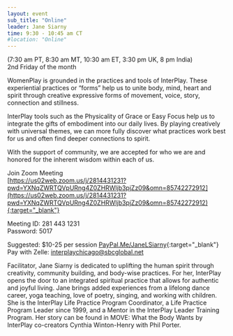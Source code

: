 ```yaml
---
layout: event
sub_title: "Online"
leader: Jane Siarny
time: 9:30 - 10:45 am CT 
#location: "Online"
---
```


(7:30 am PT, 8:30 am MT, 10:30 am ET, 3:30 pm UK, 8 pm India)<br>
2nd Friday of the month

WomenPlay is grounded in the practices and tools of InterPlay.  These
experiential practices or “forms” help us to unite body, mind, heart and spirit
through creative expressive forms of movement, voice, story, connection and
stillness.

InterPlay tools such as the Physicality of Grace or Easy Focus help us to
integrate the gifts of embodiment into our daily lives.  By playing creatively
with universal themes, we can more fully discover what practices work best for
us and often find deeper connections to spirit.

With the support of community, we are accepted for who we are and honored for
the inherent wisdom within each of us.

Join Zoom Meeting<br>
[https://us02web.zoom.us/j/2814431231?pwd=YXNqZWRTQVpURng4Z0ZHRWljb3pjZz09&omn=85742272912](https://us02web.zoom.us/j/2814431231?pwd=YXNqZWRTQVpURng4Z0ZHRWljb3pjZz09&omn=85742272912){:target="_blank"}

Meeting ID: 281 443 1231<br>
Password: 5017

Suggested:  $10-25 per session
[PayPal.Me/JaneLSiarny](https://PayPal.Me/JaneLSiarny){:target="_blank"}<br>
Pay with Zelle:  <interplaychicago@sbcglobal.net>

Facilitator, Jane Siarny is dedicated to uplifting the human spirit through
creativity, community building, and body-wise practices. For her, InterPlay
opens the door to an integrated spiritual practice that allows for authentic and
joyful living. Jane brings added experiences from a lifelong dance career, yoga
teaching, love of poetry, singing, and working with children. She is the
InterPlay Life Practice Program Coordinator, a Life Practice Program Leader
since 1999, and a Mentor in the InterPlay Leader Training Program. Her story can
be found in MOVE: What the Body Wants by InterPlay co-creators Cynthia
Winton-Henry with Phil Porter.
